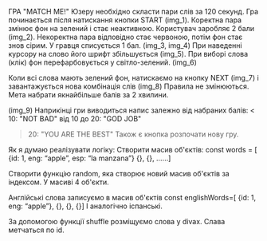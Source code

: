 ГРА "MATCH ME!"
Юзеру необхідно скласти пари слів за 120 секунд. Гра починається після натискання кнопки START (img_1).
Коректна пара змінює фон на зелений і стає неактивною. Користувач заробляє 2 бали (img_2).
Некоректна пара відповідно стає червоною, потім фон стає знов сірим. У гравця списується 1 бал.
(img_3, img_4)
При наведенні курсору на слово його шрифт збільшується (img_5). При виборі слова (клік) фон перефарбовується у світло-зелений. (img_6)

Коли всі слова мають зелений фон, натискаємо на кнопку NEXT (img_7) і завантажується нова комбінація слів (img_8) Правила не змінюються.
Мета набрати якнайбільше балів за 2 хвилини.

(img_9) Наприкінці гри виводиться напис залежно від набраних балів:
< 10: "NOT BAD"
від 10 до 20: "GOD JOB"

> 20: "YOU ARE THE BEST"
> Також є кнопка розпочати нову гру.

Як я думаю реалізувати логіку:
Створити масив об'єктів:
const words = [
{id: 1, eng: “apple”, esp: “la manzana”}
{},
{}, ……]

Cтворити функцію random, яка створює новий масив об'єктів за індексом. У масиві 4 об'єкти.

Англійські слова записуємо в масив об'єктів const englishWords=[ {id: 1, eng: “apple”}, {}, {}, {}]
І аналогічно іспанські.

За допомогою функції shuffle розміщуємо слова у divах. Слава метчаться по id.
